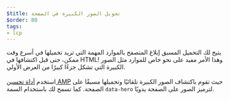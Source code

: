 ```yaml
---
$title: تحويل الصور الكبيرة في الصفحة
$order: 80
tags:
- lcp
---
```


يتيح لك التحميل المسبق إبلاغ المتصفح بالموارد المهمة التي تريد تحميلها في أسرع وقت ممكن، حتى قبل اكتشافها في HTML! وهذا الأمر مفيد على نحو خاص للموارد مثل الصور الكبيرة التي تشكل جزءًا كبيرًا من العرض الأولي. <br><br> استخدم [أداة تحسين AMP](https://amp.dev/documentation/guides-and-tutorials/optimize-and-measure/amp-optimizer-guide/) حيث تقوم باكتشاف الصور الكبيرة تلقائيًا وتحميلها مسبقًا على الصفحة. كما تسمح لك باستخدام السمة `data-hero` لترميز الصور على الصفحة يدويًا.
